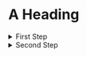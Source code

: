 # A Heading

<details>
  <summary>First Step</summary>
  
  The steps that are hidden.
</details>

<details>
  <summary>Second Step</summary>

1. Do this.
2. Then this.
3. And also this.
3. Finally that.

</details>
